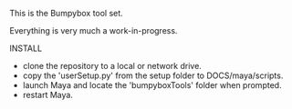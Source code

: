 This is the Bumpybox tool set.

Everything is very much a work-in-progress.

INSTALL

- clone the repository to a local or network drive.
- copy the 'userSetup.py' from the setup folder to DOCS/maya/scripts.
- launch Maya and locate the 'bumpyboxTools' folder when prompted.
- restart Maya.